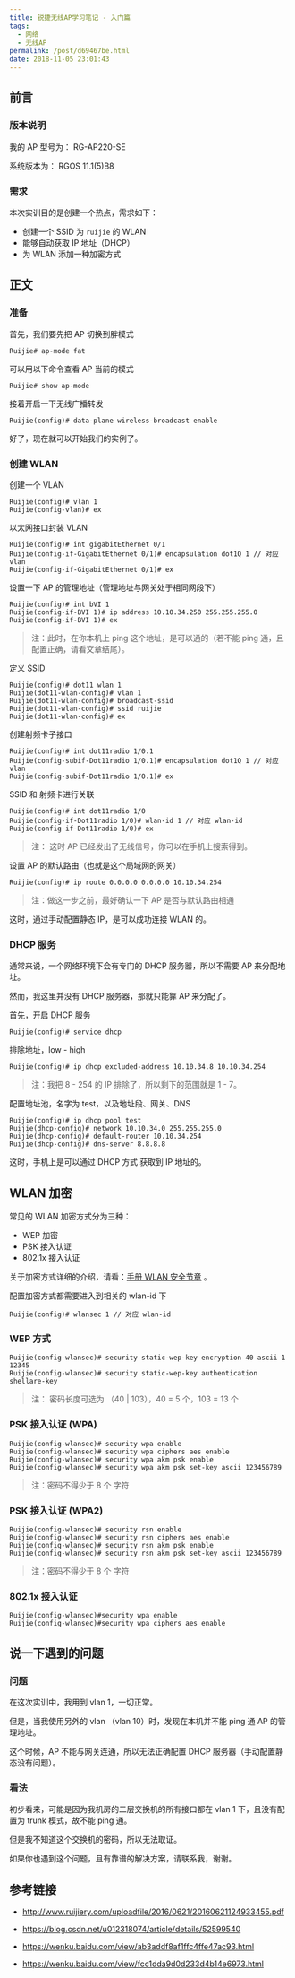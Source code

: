 ```yaml
---
title: 锐捷无线AP学习笔记 - 入门篇
tags:
  - 网络
  - 无线AP
permalink: /post/d69467be.html
date: 2018-11-05 23:01:43
---
```


## 前言

### 版本说明

我的 AP 型号为： RG-AP220-SE

系统版本为： RGOS 11.1(5)B8

### 需求

本次实训目的是创建一个热点，需求如下：

- 创建一个 SSID 为 `ruijie` 的 WLAN
- 能够自动获取 IP 地址（DHCP）
- 为 WLAN 添加一种加密方式

## 正文

### 准备

首先，我们要先把 AP 切换到胖模式

```shell
Ruijie# ap-mode fat
```

可以用以下命令查看 AP 当前的模式

```shell
Ruijie# show ap-mode
```

接着开启一下无线广播转发

```shell
Ruijie(config)# data-plane wireless-broadcast enable
```

好了，现在就可以开始我们的实例了。

### 创建 WLAN

创建一个 VLAN

```shell
Ruijie(config)# vlan 1
Ruijie(config-vlan)# ex
```

以太网接口封装 VLAN

```shell
Ruijie(config)# int gigabitEthernet 0/1
Ruijie(config-if-GigabitEthernet 0/1)# encapsulation dot1Q 1 // 对应 vlan
Ruijie(config-if-GigabitEthernet 0/1)# ex
```

设置一下 AP 的管理地址（管理地址与网关处于相同网段下）

```shell
Ruijie(config)# int bVI 1
Ruijie(config-if-BVI 1)# ip address 10.10.34.250 255.255.255.0
Ruijie(config-if-BVI 1)# ex
```

> 注：此时，在你本机上 ping 这个地址，是可以通的（若不能 ping 通，且配置正确，请看文章结尾）。

定义 SSID

```shell
Ruijie(config)# dot11 wlan 1
Ruijie(dot11-wlan-config)# vlan 1
Ruijie(dot11-wlan-config)# broadcast-ssid
Ruijie(dot11-wlan-config)# ssid ruijie
Ruijie(dot11-wlan-config)# ex
```

创建射频卡子接口

```shell
Ruijie(config)# int dot11radio 1/0.1
Ruijie(config-subif-Dot11radio 1/0.1)# encapsulation dot1Q 1 // 对应 vlan
Ruijie(config-subif-Dot11radio 1/0.1)# ex
```

SSID 和 射频卡进行关联

```shell
Ruijie(config)# int dot11radio 1/0
Ruijie(config-if-Dot11radio 1/0)# wlan-id 1 // 对应 wlan-id
Ruijie(config-if-Dot11radio 1/0)# ex
```

> 注： 这时 AP 已经发出了无线信号，你可以在手机上搜索得到。

设置 AP 的默认路由（也就是这个局域网的网关）

```shell
Ruijie(config)# ip route 0.0.0.0 0.0.0.0 10.10.34.254
```

> 注：做这一步之前，最好确认一下 AP 是否与默认路由相通

这时，通过手动配置静态 IP，是可以成功连接 WLAN 的。

### DHCP 服务

通常来说，一个网络环境下会有专门的 DHCP 服务器，所以不需要 AP 来分配地址。

然而，我这里并没有 DHCP 服务器，那就只能靠 AP 来分配了。

首先，开启 DHCP 服务

```shell
Ruijie(config)# service dhcp
```

排除地址，low - high

```shell
Ruijie(config)# ip dhcp excluded-address 10.10.34.8 10.10.34.254
```

> 注：我把 8 - 254 的 IP 排除了，所以剩下的范围就是 1 - 7。

配置地址池，名字为 test，以及地址段、网关、DNS

```shell
Ruijie(config)# ip dhcp pool test
Ruijie(dhcp-config)# network 10.10.34.0 255.255.255.0
Ruijie(dhcp-config)# default-router 10.10.34.254
Ruijie(dhcp-config)# dns-server 8.8.8.8
```

这时，手机上是可以通过 DHCP 方式 获取到 IP 地址的。

## WLAN 加密

常见的 WLAN 加密方式分为三种：

- WEP 加密
- PSK 接入认证
- 802.1x 接入认证

关于加密方式详细的介绍，请看：[手册 WLAN 安全节章](http://www.ruijiery.com/uploadfile/2016/0621/20160621124933455.pdf) 。

配置加密方式都需要进入到相关的 wlan-id 下

```shell
Ruijie(config)# wlansec 1 // 对应 wlan-id
```

### WEP 方式

```shell
Ruijie(config-wlansec)# security static-wep-key encryption 40 ascii 1 12345
Ruijie(config-wlansec)# security static-wep-key authentication  shellare-key
```

> 注： 密码长度可选为 （40 | 103），40 = 5 个，103 = 13 个

### PSK 接入认证 (WPA)

```shell
Ruijie(config-wlansec)# security wpa enable
Ruijie(config-wlansec)# security wpa ciphers aes enable
Ruijie(config-wlansec)# security wpa akm psk enable
Ruijie(config-wlansec)# security wpa akm psk set-key ascii 123456789
```

> 注：密码不得少于 8 个 字符

### PSK 接入认证 (WPA2)

```shell
Ruijie(config-wlansec)# security rsn enable
Ruijie(config-wlansec)# security rsn ciphers aes enable
Ruijie(config-wlansec)# security rsn akm psk enable
Ruijie(config-wlansec)# security rsn akm psk set-key ascii 123456789
```

> 注：密码不得少于 8 个 字符

### **802.1x** 接入认证

```shell
Ruijie(config-wlansec)#security wpa enable
Ruijie(config-wlansec)#security wpa ciphers aes enable
```

## 说一下遇到的问题

### 问题

在这次实训中，我用到 vlan 1，一切正常。

但是，当我使用另外的 vlan （vlan 10）时，发现在本机并不能 ping 通 AP 的管理地址。

这个时候，AP 不能与网关连通，所以无法正确配置 DHCP 服务器（手动配置静态没有问题）。

### 看法

初步看来，可能是因为我机房的二层交换机的所有接口都在 vlan 1 下，且没有配置为 trunk 模式，故不能 ping 通。

但是我不知道这个交换机的密码，所以无法取证。

如果你也遇到这个问题，且有靠谱的解决方案，请联系我，谢谢。

## 参考链接

- http://www.ruijiery.com/uploadfile/2016/0621/20160621124933455.pdf

- https://blog.csdn.net/u012318074/article/details/52599540

- https://wenku.baidu.com/view/ab3addf8af1ffc4ffe47ac93.html

- https://wenku.baidu.com/view/fcc1dda9d0d233d4b14e6973.html
